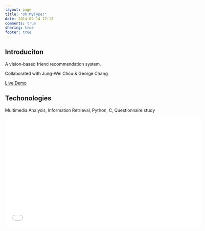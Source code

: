 ```yaml
---
layout: page
title: "Oh!MyType!"
date: 2014-02-14 17:12
comments: true
sharing: true
footer: true
---
```

## Introduciton

A vision-based friend recommendation system.

Collaborated with Jung-Wei Chou & George Chang

[Live Demo](http://mslab.csie.ntu.edu.tw/~askus/ohmytype/)

## Techonologies

Multimedia Analysis, Information Retrieval, Python, C, Questionnaire study

<iframe width="640" height="360" src="//www.youtube.com/embed/56dLqu7pcqQ" frameborder="0" allowfullscreen></iframe>
